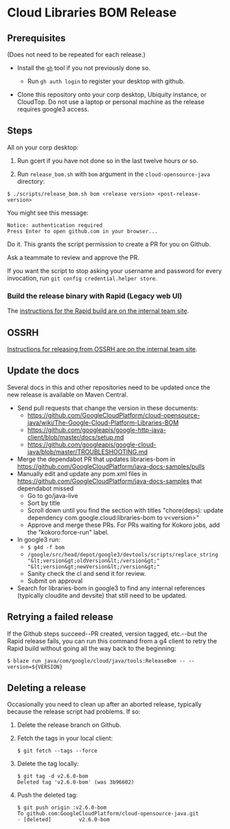 # Cloud Libraries BOM Release


## Prerequisites 

(Does not need to be repeated for each release.)

* Install the [`gh`](https://github.com/cli/cli)
tool if you not previously done so.

    * Run `gh auth login` to register your desktop with github.

* Clone this repository onto your corp desktop, Ubiquity instance, or CloudTop. Do not use a laptop or personal machine as the release requires google3 access.

## Steps

All on your corp desktop: 

1. Run gcert if you have not done so in the last twelve hours or so.

2. Run `release_bom.sh` with `bom` argument in 
the `cloud-opensource-java` directory:

```
$ ./scripts/release_bom.sh bom <release version> <post-release-version>
```

You might see this message:

```
Notice: authentication required
Press Enter to open github.com in your browser...
```

Do it. This grants the script permission to create a PR for you on Github.

Ask a teammate to review and approve the PR. 

If you want the script to stop asking your username and password for every invocation,
run `git config credential.helper store`.

### Build the release binary with Rapid (Legacy web UI)

The [instructions for the Rapid build are on the internal team 
site](https://g3doc.corp.google.com/company/teams/cloud-java/tools/developers/releasing.md#run-the-rapid-workflow).

## OSSRH

[Instructions for releasing from OSSRH are on the internal team 
site](https://g3doc.corp.google.com/company/teams/cloud-java/tools/developers/releasing.md#verify-and-release).

## Update the docs

Several docs in this and other repositories need to be updated once the 
new release is available on Maven Central.

* Send pull requests that change the version in these documents:
    * https://github.com/GoogleCloudPlatform/cloud-opensource-java/wiki/The-Google-Cloud-Platform-Libraries-BOM
    * https://github.com/googleapis/google-http-java-client/blob/master/docs/setup.md
    * https://github.com/googleapis/google-cloud-java/blob/master/TROUBLESHOOTING.md
* Merge the dependabot PR that updates libraries-bom in https://github.com/GoogleCloudPlatform/java-docs-samples/pulls
* Manually edit and update any pom.xml files in https://github.com/GoogleCloudPlatform/java-docs-samples that dependabot missed
    * Go to go/java-live
    * Sort by title
    * Scroll down until you find the section with titles "chore(deps): update dependency com.google.cloud:libraries-bom to v&lt;version>"
    * Approve and merge these PRs.
      For PRs waiting for Kokoro jobs, add the "kokoro:force-run" label.
* In google3 run:
    * `$ g4d -f bom`
    *  `/google/src/head/depot/google3/devtools/scripts/replace_string "&lt;version&gt;oldVersion&lt;/version&gt;" "&lt;version&gt;newVersion&lt;/version&gt;"`
    * Sanity check the cl and send it for review.
    * Submit on approval
* Search for libraries-bom in google3 to find any internal references (typically cloudite and devsite) that still need to be updated.

## Retrying a failed release

If the Github steps succeed--PR created, version tagged, etc.--but the Rapid release fails, you can
run this command from a g4 client to retry the Rapid build without going all the way
back to the beginning:

```
$ blaze run java/com/google/cloud/java/tools:ReleaseBom -- --version=${VERSION}
```

## Deleting a release

Occasionally you need to clean up after an aborted release, typically because the release script had
problems. If so:

1. Delete the release branch on Github.

2. Fetch the tags in your local client:

   ```
   $ git fetch --tags --force
   ```
     
3. Delete the tag locally:

   ```
   $ git tag -d v2.6.0-bom
   Deleted tag 'v2.6.0-bom' (was 3b96602)
   ```

4. Push the deleted tag:
   
   ```
   $ git push origin :v2.6.0-bom
   To github.com:GoogleCloudPlatform/cloud-opensource-java.git
   - [deleted]         v2.6.0-bom
   ```
